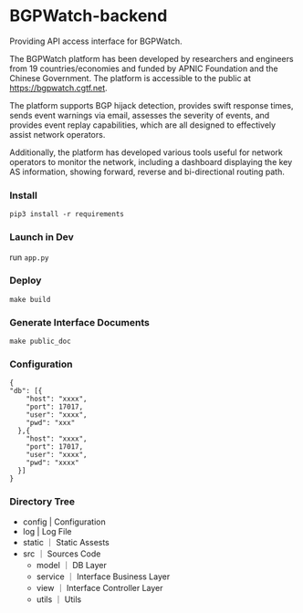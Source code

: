 # BGPWatch-backend
Providing API access interface for BGPWatch.

The BGPWatch platform has been developed by researchers and engineers from 19 countries/economies and funded by APNIC Foundation and the Chinese Government. The platform is accessible to the public at https://bgpwatch.cgtf.net.

The platform supports BGP hijack detection, provides swift response times, sends event warnings via email, assesses the severity of events, and provides event replay capabilities, which are all designed to effectively assist network operators. 

Additionally, the platform has developed various tools useful for network operators to monitor the network, including a dashboard displaying the key AS information, showing forward, reverse and bi-directional routing path.

### Install
```
pip3 install -r requirements
```

### Launch in Dev

run `app.py`

### Deploy
```
make build
```

### Generate Interface Documents
```
make public_doc 
```

### Configuration
```
{  
"db": [{  
    "host": "xxxx",  
    "port": 17017,  
    "user": "xxxx",  
    "pwd": "xxx"  
  },{  
    "host": "xxxx",  
    "port": 17017,  
    "user": "xxxx",  
    "pwd": "xxxx"  
  }]
}
```

### Directory Tree

- config | Configuration
- log | Log File
- static ｜ Static Assests
- src ｜ Sources Code
	- model ｜ DB Layer
	- service ｜ Interface Business Layer
	- view ｜ Interface Controller Layer
	- utils ｜ Utils
